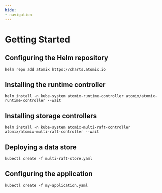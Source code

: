```yaml
---
hide:
- navigation
---
```


# Getting Started

## Configuring the Helm repository

```shell
helm repo add atomix https://charts.atomix.io
```

## Installing the runtime controller

```shell
helm install -n kube-system atomix-runtime-controller atomix/atomix-runtime-controller --wait
```

## Installing storage controllers

```shell
helm install -n kube-system atomix-multi-raft-controller atomix/atomix-multi-raft-controller --wait
```

## Deploying a data store

```shell
kubectl create -f multi-raft-store.yaml
```

## Configuring the application

```shell
kubectl create -f my-application.yaml
```
